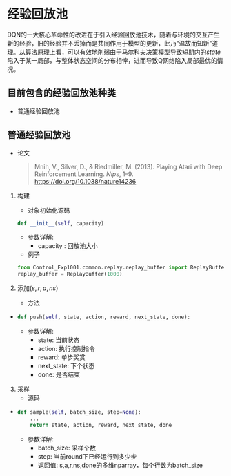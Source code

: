 # 经验回放池

DQN的一大核心革命性的改进在于引入经验回放池技术，随着与环境的交互产生新的经验，旧的经验并不丢掉而是共同作用于模型的更新，此乃"温故而知新"道理。从算法原理上看，可以有效地削弱由于马尔科夫决策模型导致短期内的$state$陷入于某一局部，与整体状态空间的分布相悖，进而导致Q网络陷入局部最优的情况。

## 目前包含的经验回放池种类

- 普通经验回放池

## 普通经验回放池

- 论文

  >  Mnih, V., Silver, D., & Riedmiller, M. (2013). Playing Atari with Deep Reinforcement Learning. *Nips*, 1–9. https://doi.org/10.1038/nature14236

1. 构建

   - 对象初始化源码

   ```python
   def __init__(self, capacity)
   ```

   - 参数详解:
     - capacity : 回放池大小
   - 例子

   ```python
   from Control_Exp1001.common.replay.replay_buffer import ReplayBuffer
   replay_buffer = ReplayBuffer(1000)
   ```

2. 添加$(s,r,a,ns)$

   - 方法

- ```python
  def push(self, state, action, reward, next_state, done):
  ```

  - 参数详解:
    - state: 当前状态
    - action: 执行控制指令
    - reward: 单步奖赏
    - next_state: 下个状态
    - done: 是否结束

3. 采样
   - 源码

- ```python
  def sample(self, batch_size, step=None):
      ...
      return state, action, reward, next_state, done
  ```

  - 参数详解:
    - batch_size: 采样个数
    - step: 当前round下已经运行到多少步
    - 返回值: s,a,r,ns,done的多维nparray，每个行数为batch_size

## 
